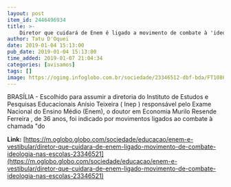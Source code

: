 ```yaml
---
layout: post
item_id: 2446496934
title: >-
    Diretor que cuidará de Enem é ligado a movimento de combate à 'ideologia' nas escolas
author: Tatu D'Oquei
date: 2019-01-04 15:13:00
pub_date: 2019-01-04 15:13:00
time_added: 2019-01-07 21:04:34
categories: [avisamos]
tags: []
image: https://ogimg.infoglobo.com.br/sociedade/23346512-dbf-bda/FT1086A/652/murilorezende.jpg
---
```


BRASÍLIA - Escolhido para assumir a diretoria do Instituto de Estudos e Pesquisas Educacionais Anísio Teixeira ( Inep ) responsável pelo Exame Nacional do Ensino Médio (Enem), o doutor em Economia Murilo Resende Ferreira , de 36 anos, foi indicado por movimentos ligados ao combate à chamada "do

**Link:** [https://m.oglobo.globo.com/sociedade/educacao/enem-e-vestibular/diretor-que-cuidara-de-enem-ligado-movimento-de-combate-ideologia-nas-escolas-23346521](https://m.oglobo.globo.com/sociedade/educacao/enem-e-vestibular/diretor-que-cuidara-de-enem-ligado-movimento-de-combate-ideologia-nas-escolas-23346521)

